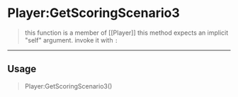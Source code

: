 # Player:GetScoringScenario3
> this function is a member of [[Player]]
> this method expects an implicit "self" argument. invoke it with `:`
-----
## Usage
> Player:GetScoringScenario3()
